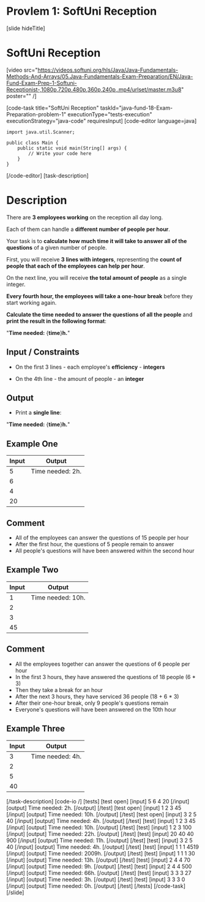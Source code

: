 # Provlem 1: SoftUni Reception 

[slide hideTitle]

# SoftUni Reception 

[video src="https://videos.softuni.org/hls/Java/Java-Fundamentals-Methods-And-Arrays/05.Java-Fundamentals-Exam-Preparation/EN/Java-Fund-Exam-Prep-1-Softuni-Receptionist-,1080p,720p,480p,360p,240p,.mp4/urlset/master.m3u8" poster="" /]

[code-task title="SoftUni Reception" taskId="java-fund-18-Exam-Preparation-problem-1" executionType="tests-execution" executionStrategy="java-code" requiresInput]
[code-editor language=java]

```
import java.util.Scanner;

public class Main {
    public static void main(String[] args) {
        // Write your code here
    }
}
```
[/code-editor]
[task-description]
# Description

There are **3 employees working** on the reception all day long.

Each of them can handle a **different number of people per hour**.

Your task is to **calculate how much time it will take to answer all of the questions** of a given number of people.

First, you will receive **3 lines with integers**, representing the **count of people that each of the employees can help per hour**. 

On the next line, you will receive **the total amount of people** as a single integer. 

**Every fourth hour, the employees will take a one-hour break** before they start working again. 

**Calculate the time needed to answer the questions of all the people** and **print the result in the following format**:

"**Time needed:** \{**time**\}**h.**"

## Input / Constraints

- On the first 3 lines -  each employee's **efficiency** - **integers**

- On the 4th line - the amount of people - an **integer**

## Output

- Print a **single line**: 

"**Time needed:** \{**time**\}**h.**"

## Example One
| **Input** | **Output** |
| --- | --- |
| 5 | Time needed: 2h. |
| 6 | |
| 4 | |
| 20 | |

## Comment

- All of the employees can answer the questions of 15 people per hour
- After the first hour, the questions of 5 people remain to answer
- All people's questions will have been answered within the second hour

## Example Two
| **Input** | **Output** |
| --- | --- |
| 1 | Time needed: 10h. |
| 2 | |
| 3 | |
|45 | |

## Comment

- All the employees together can answer the questions of 6 people per hour
- In the first 3 hours, they have answered the questions of 18 people (6 \* 3)
- Then they take a break for an hour
- After the next 3 hours, they have serviced 36 people (18 + 6 \* 3)
- After their one-hour break, only 9 people's questions remain
- Everyone's questions will have been answered on the 10th hour

## Example Three
| **Input** | **Output** |
| --- | --- |
| 3 | Time needed: 4h. |
| 2 | |
| 5 | |
| 40 | |

[/task-description]
[code-io /]
[tests]
[test open]
[input]
5
6
4
20
[/input]
[output]
Time needed\: 2h\.
[/output]
[/test]
[test open]
[input]
1
2
3
45
[/input]
[output]
Time needed\: 10h\.
[/output]
[/test]
[test open]
[input]
3
2
5
40
[/input]
[output]
Time needed\: 4h\.
[/output]
[/test]
[test]
[input]
1
2
3
45
[/input]
[output]
Time needed\: 10h\.
[/output]
[/test]
[test]
[input]
1
2
3
100
[/input]
[output]
Time needed\: 22h\.
[/output]
[/test]
[test]
[input]
20
40
40
900
[/input]
[output]
Time needed\: 11h\.
[/output]
[/test]
[test]
[input]
3
2
5
40
[/input]
[output]
Time needed\: 4h\.
[/output]
[/test]
[test]
[input]
1
1
1
4519
[/input]
[output]
Time needed\: 2009h\.
[/output]
[/test]
[test]
[input]
1
1
1
30
[/input]
[output]
Time needed\: 13h\.
[/output]
[/test]
[test]
[input]
2
4
4
70
[/input]
[output]
Time needed\: 9h\.
[/output]
[/test]
[test]
[input]
2
4
4
500
[/input]
[output]
Time needed\: 66h\.
[/output]
[/test]
[test]
[input]
3
3
3
27
[/input]
[output]
Time needed\: 3h\.
[/output]
[/test]
[test]
[input]
3
3
3
0
[/input]
[output]
Time needed\: 0h\.
[/output]
[/test]
[/tests]
[/code-task]
[/slide]
